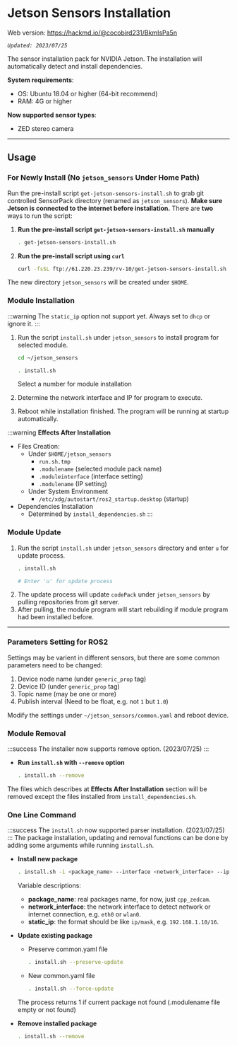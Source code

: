 # Jetson Sensors Installation

Web version: https://hackmd.io/@cocobird231/BkmIsPa5n

*`Updated: 2023/07/25`*

The sensor installation pack for NVIDIA Jetson. The installation will automatically detect and install dependencies.

**System requirements**:
- OS: Ubuntu 18.04 or higher (64-bit recommend)
- RAM: 4G or higher

**Now supported sensor types**:
- ZED stereo camera

---
## Usage

### For Newly Install (No `jetson_sensors` Under Home Path)
Run the pre-install script `get-jetson-sensors-install.sh` to grab git controlled SensorPack directory (renamed as `jetson_sensors`). **Make sure Jetson is connected to the internet before installation.** There are **two** ways to run the script: 

1. **Run the pre-install script `get-jetson-sensors-install.sh` manually**
    ```bash
    . get-jetson-sensors-install.sh
    ```
2. **Run the pre-install script using `curl`**
    ```bash
    curl -fsSL ftp://61.220.23.239/rv-10/get-jetson-sensors-install.sh | bash
    ```
The new directory `jetson_sensors` will be created under `$HOME`.

### Module Installation
:::warning
The `static_ip` option not support yet. Always set to `dhcp` or ignore it.
:::
1. Run the script `install.sh` under `jetson_sensors` to install program for selected module.
    ```bash
    cd ~/jetson_sensors
    ```
    
    ```bash
    . install.sh
    ```
    Select a number for module installation
2. Determine the network interface and IP for program to execute.
3. Reboot while installation finished. The program will be running at startup automatically.

:::warning
**Effects After Installation**
- Files Creation:
    - Under `$HOME/jetson_sensors`
        - `run.sh.tmp`
        - `.modulename` (selected module pack name)
        - `.moduleinterface` (interface setting)
        - `.modulename` (IP setting)
    - Under System Environment
        - `/etc/xdg/autostart/ros2_startup.desktop` (startup)
- Dependencies Installation
    - Determined by `install_dependencies.sh`
:::


### Module Update
1. Run the script `install.sh` under `jetson_sensors` directory and enter `u` for update process.
    ```bash
    . install.sh
    
    # Enter 'u' for update process
    ```
2. The update process will update `codePack` under `jetson_sensors` by pulling repositories from git server.
3. After pulling, the module program will start rebuilding if module program had been installed before.

---
### Parameters Setting for ROS2
Settings may be varient in different sensors, but there are some common parameters need to be changed:
1. Device node name (under `generic_prop` tag)
2. Device ID (under `generic_prop` tag)
3. Topic name (may be one or more)
4. Publish interval (Need to be float, e.g. not `1` but `1.0`)

Modify the settings under `~/jetson_sensors/common.yaml` and reboot device.


### Module Removal
:::success
The installer now supports remove option. (2023/07/25)
:::
- **Run `install.sh` with `--remove` option**
    ```bash
    . install.sh --remove
    ```
The files which describes at **Effects After Installation** section will be removed except the files installed from `install_dependencies.sh`.

### One Line Command
:::success
The `install.sh` now supported parser installation. (2023/07/25)
:::
The package installation, updating and removal functions can be done by adding some arguments while running `install.sh`.
- **Install new package**
    ```bash
    . install.sh -i <package_name> --interface <network_interface> --ip [<static_ip> | dhcp]
    ```
    Variable descriptions: 
    - **package_name**: real packages name, for now, just `cpp_zedcam`.
    - **network_interface**: the network interface to detect network or internet connection, e.g. `eth0` or `wlan0`.
    - **static_ip**: the format should be like `ip/mask`, e.g. `192.168.1.10/16`.

- **Update existing package**
    - Preserve common.yaml file
        ```bash
        . install.sh --preserve-update
        ```
    - New common.yaml file
        ```bash
        . install.sh --force-update
        ```
    The process returns 1 if current package not found (.modulename file empty or not found)
- **Remove installed package**
    ```bash
    . install.sh --remove
    ```
